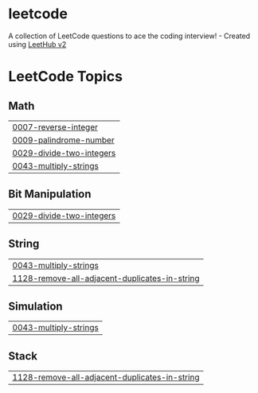 # leetcode
A collection of LeetCode questions to ace the coding interview! - Created using [LeetHub v2](https://github.com/arunbhardwaj/LeetHub-2.0)

<!---LeetCode Topics Start-->
# LeetCode Topics
## Math
|  |
| ------- |
| [0007-reverse-integer](https://github.com/Santhiya-code/leetcode/tree/master/0007-reverse-integer) |
| [0009-palindrome-number](https://github.com/Santhiya-code/leetcode/tree/master/0009-palindrome-number) |
| [0029-divide-two-integers](https://github.com/Santhiya-code/leetcode/tree/master/0029-divide-two-integers) |
| [0043-multiply-strings](https://github.com/Santhiya-code/leetcode/tree/master/0043-multiply-strings) |
## Bit Manipulation
|  |
| ------- |
| [0029-divide-two-integers](https://github.com/Santhiya-code/leetcode/tree/master/0029-divide-two-integers) |
## String
|  |
| ------- |
| [0043-multiply-strings](https://github.com/Santhiya-code/leetcode/tree/master/0043-multiply-strings) |
| [1128-remove-all-adjacent-duplicates-in-string](https://github.com/Santhiya-code/leetcode/tree/master/1128-remove-all-adjacent-duplicates-in-string) |
## Simulation
|  |
| ------- |
| [0043-multiply-strings](https://github.com/Santhiya-code/leetcode/tree/master/0043-multiply-strings) |
## Stack
|  |
| ------- |
| [1128-remove-all-adjacent-duplicates-in-string](https://github.com/Santhiya-code/leetcode/tree/master/1128-remove-all-adjacent-duplicates-in-string) |
<!---LeetCode Topics End-->